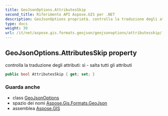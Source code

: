 ```yaml
---
title: GeoJsonOptions.AttributesSkip
second_title: Riferimento API Aspose.GIS per .NET
description: GeoJsonOptions proprietà. controlla la traduzione degli attributi sì  salta tutti gli attributi
type: docs
weight: 30
url: /it/net/aspose.gis.formats.geojson/geojsonoptions/attributesskip/
---
```

## GeoJsonOptions.AttributesSkip property

controlla la traduzione degli attributi: sì - salta tutti gli attributi

```csharp
public bool AttributesSkip { get; set; }
```

### Guarda anche

* class [GeoJsonOptions](../)
* spazio dei nomi [Aspose.Gis.Formats.GeoJson](../../geojsonoptions/)
* assemblea [Aspose.GIS](../../../)


